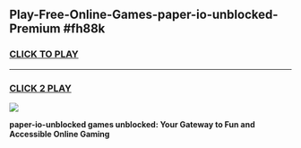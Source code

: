 
## Play-Free-Online-Games-paper-io-unblocked-Premium #fh88k
<h3>
<a href="https://premium.freeplayer.one?title=paper-io-unblocked&ref=8M">CLICK TO PLAY</a></h3>
<hr>

<h3>
<a href="https://premium.freeplayer.one?title=paper-io-unblocked&ref=8M">CLICK 2 PLAY</a>
  
</h3>

<a href="https://premium.freeplayer.one?title=paper-io-unblocked&ref=8M"><img src="https://clearcache.store/games.png"></a>


**paper-io-unblocked games unblocked: Your Gateway to Fun and Accessible Online Gaming**
